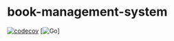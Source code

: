 # book-management-system
[![codecov](https://codecov.io/gh/muhammadhabibullah/book-management-system/branch/master/graph/badge.svg?token=HDW5B46CDO)](https://codecov.io/gh/muhammadhabibullah/book-management-system)
[![Go](https://github.com/muhammadhabibullah/book-management-system/workflows/Go/badge.svg)]
